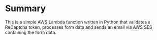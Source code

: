 # Summary 
This is a simple AWS Lambda function written in Python that validates a ReCaptcha token, processes form data and sends an email via 
AWS SES containing the form data.

